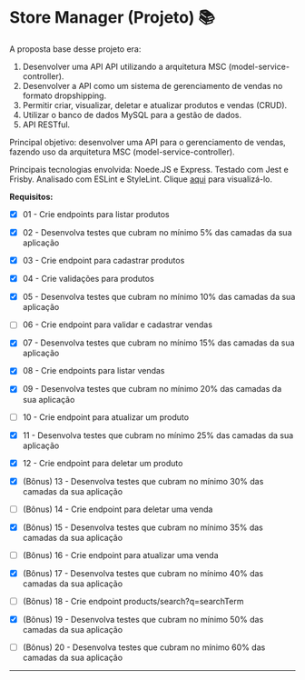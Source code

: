 # Store Manager (Projeto) 📚

A proposta base desse projeto era:

1. Desenvolver uma API API utilizando a arquitetura MSC (model-service-controller).
2. Desenvolver a API como um sistema de gerenciamento de vendas no formato dropshipping.
3. Permitir criar, visualizar, deletar e atualizar produtos e vendas (CRUD).
4. Utilizar o banco de dados MySQL para a gestão de dados.
5. API RESTful.

Principal objetivo: desenvolver uma API para o gerenciamento de vendas, fazendo uso da arquitetura MSC (model-service-controller).

Principais tecnologias envolvida: Noede.JS e Express. Testado com  Jest e Frisby. Analisado com ESLint e StyleLint. Clique [aqui](https://tiagordebarros.github.io/projetos/store-manager/index.html) para visualizá-lo.

**Requisitos:**

- [x] 01 - Crie endpoints para listar produtos

- [x] 02 - Desenvolva testes que cubram no mínimo 5% das camadas da sua aplicação

- [x] 03 - Crie endpoint para cadastrar produtos

- [x] 04 - Crie validações para produtos

- [x] 05 - Desenvolva testes que cubram no mínimo 10% das camadas da sua aplicação

- [ ] 06 - Crie endpoint para validar e cadastrar vendas

- [x] 07 - Desenvolva testes que cubram no mínimo 15% das camadas da sua aplicação

- [x] 08 - Crie endpoints para listar vendas

- [x] 09 - Desenvolva testes que cubram no mínimo 20% das camadas da sua aplicação

- [ ] 10 - Crie endpoint para atualizar um produto

- [x] 11 - Desenvolva testes que cubram no mínimo 25% das camadas da sua aplicação

- [x] 12 - Crie endpoint para deletar um produto

- [x] (Bônus) 13 - Desenvolva testes que cubram no mínimo 30% das camadas da sua aplicação

- [ ] (Bônus) 14 - Crie endpoint para deletar uma venda

- [x] (Bônus) 15 - Desenvolva testes que cubram no mínimo 35% das camadas da sua aplicação

- [ ] (Bônus) 16 - Crie endpoint para atualizar uma venda

- [x] (Bônus) 17 - Desenvolva testes que cubram no mínimo 40% das camadas da sua aplicação

- [ ] (Bônus) 18 - Crie endpoint products/search?q=searchTerm

- [x] (Bônus) 19 - Desenvolva testes que cubram no mínimo 50% das camadas da sua aplicação

- [ ] (Bônus) 20 - Desenvolva testes que cubram no mínimo 60% das camadas da sua aplicação


---

